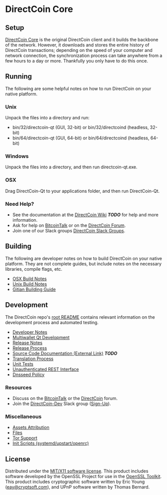 DirectCoin Core
=====================

Setup
---------------------
[DirectCoin Core](http://directcoin.org/wallet) is the original DirectCoin client and it builds the backbone of the network. However, it downloads and stores the entire history of DirectCoin transactions; depending on the speed of your computer and network connection, the synchronization process can take anywhere from a few hours to a day or more. Thankfully you only have to do this once.

Running
---------------------
The following are some helpful notes on how to run DirectCoin on your native platform.

### Unix

Unpack the files into a directory and run:

- bin/32/directcoin-qt (GUI, 32-bit) or bin/32/directcoind (headless, 32-bit)
- bin/64/directcoin-qt (GUI, 64-bit) or bin/64/directcoind (headless, 64-bit)

### Windows

Unpack the files into a directory, and then run directcoin-qt.exe.

### OSX

Drag DirectCoin-Qt to your applications folder, and then run DirectCoin-Qt.

### Need Help?

* See the documentation at the [DirectCoin Wiki](https://en.bitcoin.it/wiki/Main_Page) ***TODO***
for help and more information.
* Ask for help on [BitcoinTalk](https://bitcointalk.org/index.php?topic=1262920.0) or on the [DirectCoin Forum](http://forum.directcoin.org/).
* Join one of our Slack groups [DirectCoin Slack Groups](https://directcoin.org/slack-logins/).

Building
---------------------
The following are developer notes on how to build DirectCoin on your native platform. They are not complete guides, but include notes on the necessary libraries, compile flags, etc.

- [OSX Build Notes](build-osx.md)
- [Unix Build Notes](build-unix.md)
- [Gitian Building Guide](gitian-building.md)

Development
---------------------
The DirectCoin repo's [root README](https://github.com/DirectCoin-Project/DirectCoin/blob/master/README.md) contains relevant information on the development process and automated testing.

- [Developer Notes](developer-notes.md)
- [Multiwallet Qt Development](multiwallet-qt.md)
- [Release Notes](release-notes.md)
- [Release Process](release-process.md)
- [Source Code Documentation (External Link)](https://dev.visucore.com/bitcoin/doxygen/) ***TODO***
- [Translation Process](translation_process.md)
- [Unit Tests](unit-tests.md)
- [Unauthenticated REST Interface](REST-interface.md)
- [Dnsseed Policy](dnsseed-policy.md)

### Resources

* Discuss on the [BitcoinTalk](https://bitcointalk.org/index.php?topic=1262920.0) or the [DirectCoin](http://forum.directcoin.org/) forum.
* Join the [DirectCoin-Dev](https://directcoin-dev.slack.com/) Slack group ([Sign-Up](https://directcoin-dev.herokuapp.com/)).

### Miscellaneous
- [Assets Attribution](assets-attribution.md)
- [Files](files.md)
- [Tor Support](tor.md)
- [Init Scripts (systemd/upstart/openrc)](init.md)

License
---------------------
Distributed under the [MIT/X11 software license](http://www.opensource.org/licenses/mit-license.php).
This product includes software developed by the OpenSSL Project for use in the [OpenSSL Toolkit](https://www.openssl.org/). This product includes
cryptographic software written by Eric Young ([eay@cryptsoft.com](mailto:eay@cryptsoft.com)), and UPnP software written by Thomas Bernard.
